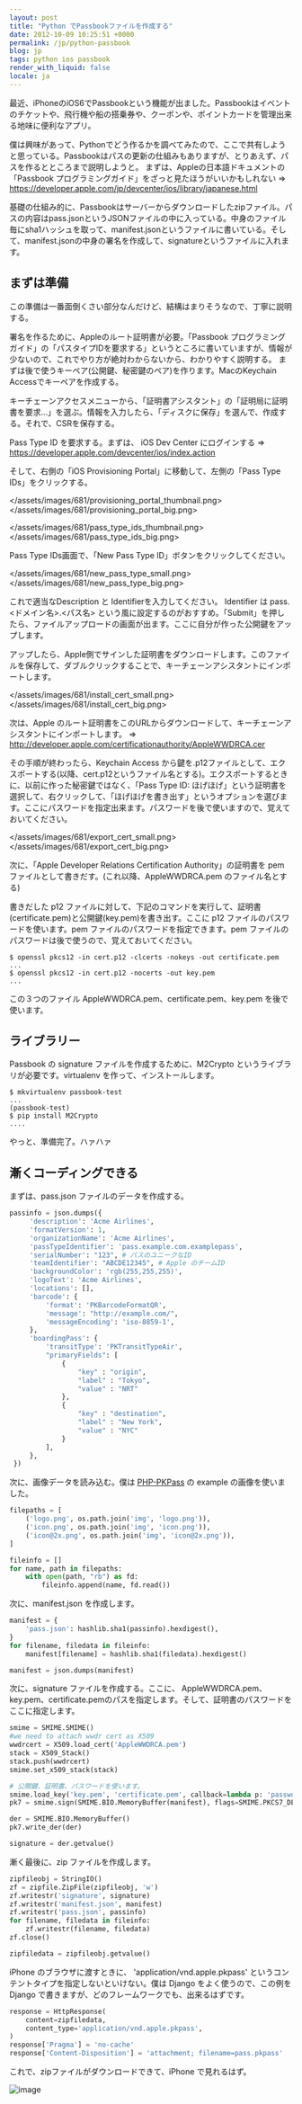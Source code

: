 ```yaml
---
layout: post
title: "Python でPassbookファイルを作成する"
date: 2012-10-09 10:25:51 +0000
permalink: /jp/python-passbook
blog: jp
tags: python ios passbook
render_with_liquid: false
locale: ja
---
```


最近、iPhoneのiOS6でPassbookという機能が出ました。Passbookはイベントのチケットや、飛行機や船の搭乗券や、クーポンや、ポイントカードを管理出来る地味に便利なアプリ。

僕は興味があって、Pythonでどう作るかを調べてみたので、ここで共有しようと思っている。Passbookはパスの更新の仕組みもありますが、とりあえず、パスを作るとところまで説明しようと。
まずは、Appleの日本語ドキュメントの「Passbook プログラミングガイド」をざっと見たほうがいいかもしれない =\>
<https://developer.apple.com/jp/devcenter/ios/library/japanese.html>

基礎の仕組み的に、Passbookはサーバーからダウンロードしたzipファイル。パスの内容はpass.jsonというJSONファイルの中に入っている。中身のファイル毎にsha1ハッシュを取って、manifest.jsonというファイルに書いている。そして、manifest.jsonの中身の署名を作成して、signatureというファイルに入れます。

## まずは準備

この準備は一番面倒くさい部分なんだけど、結構はまりそうなので、丁寧に説明する。

署名を作るために、Appleのルート証明書が必要。「Passbook
プログラミングガイド」の「パスタイプIDを要求する」というところに書いていますが、情報が少ないので、これでやり方が絶対わからないから、わかりやすく説明する。
まずは後で使うキーペア(公開鍵、秘密鍵のペア)を作ります。MacのKeychain Accessでキーペアを作成する。

キーチェーンアクセスメニューから、「証明書アシスタント」の「証明局に証明書を要求...」を選ぶ。情報を入力したら、「ディスクに保存」を選んで、作成する。それで、CSRを保存する。

Pass Type ID を要求する。まずは、 iOS Dev Center にログインする =\>
<https://developer.apple.com/devcenter/ios/index.action>

そして、右側の「iOS Provisioning Portal」に移動して、左側の「Pass Type IDs」をクリックする。

<div class="lightbox">

</assets/images/681/provisioning_portal_thumbnail.png>
</assets/images/681/provisioning_portal_big.png>

</div>

<div class="lightbox">

</assets/images/681/pass_type_ids_thumbnail.png>
</assets/images/681/pass_type_ids_big.png>

</div>

Pass Type IDs画面で、「New Pass Type ID」ボタンをクリックしてください。

<div class="lightbox">

</assets/images/681/new_pass_type_small.png>
</assets/images/681/new_pass_type_big.png>

</div>

これで適当なDescription と Identifierを入力してください。 Identifier は
pass.\<ドメイン名\>.\<パス名\>
という風に設定するのがおすすめ。「Submit」を押したら、ファイルアップロードの画面が出ます。ここに自分が作った公開鍵をアップします。

アップしたら、Apple側でサインした証明書をダウンロードします。このファイルを保存して、ダブルクリックすることで、キーチェーンアシスタントにインポートします。

<div class="lightbox">

</assets/images/681/install_cert_small.png>
</assets/images/681/install_cert_big.png>

</div>

次は、Apple のルート証明書をこのURLからダウンロードして、キーチェーンアシスタントにインポートします。 =\>
<http://developer.apple.com/certificationauthority/AppleWWDRCA.cer>

その手順が終わったら、Keychain Access
から鍵を.p12ファイルとして、エクスポートする(以降、cert.p12というファイル名とする)。エクスポートするときに、以前に作った秘密鍵ではなく、「Pass
Type ID:
ほげほげ」という証明書を選択して、右クリックして、「ほげほげを書き出す」というオプションを選びます。ここにパスワードを指定出来ます。パスワードを後で使いますので、覚えておいてください。

<div class="lightbox">

</assets/images/681/export_cert_small.png>
</assets/images/681/export_cert_big.png>

</div>

次に、「Apple Developer Relations Certification Authority」の証明書を pem
ファイルとして書きだす。(これ以降、AppleWWDRCA.pem のファイル名とする)

書きだした p12
ファイルに対して、下記のコマンドを実行して、証明書(certificate.pem)と公開鍵(key.pem)を書き出す。ここに
p12 ファイルのパスワードを使います。pem ファイルのパスワードを指定できます。pem
ファイルのパスワードは後で使うので、覚えておいてください。

```text
$ openssl pkcs12 -in cert.p12 -clcerts -nokeys -out certificate.pem
...
$ openssl pkcs12 -in cert.p12 -nocerts -out key.pem
...
```

この３つのファイル AppleWWDRCA.pem、certificate.pem、key.pem を後で使います。

## ライブラリー

Passbook の signature ファイルを作成するために、M2Crypto というライブラリが必要です。virtualenv
を作って、インストールします。

```text
$ mkvirtualenv passbook-test
...
(passbook-test)
$ pip install M2Crypto
....
```

やっと、準備完了。ハァハァ

## 漸くコーディングできる

まずは、pass.json ファイルのデータを作成する。

```python
passinfo = json.dumps({
     'description': 'Acme Airlines',
     'formatVersion': 1,
     'organizationName': 'Acme Airlines',
     'passTypeIdentifier': 'pass.example.com.examplepass',
     'serialNumber': "123", # パスのユニークなID
     'teamIdentifier': "ABCDE12345", # Apple のチームID
     'backgroundColor': 'rgb(255,255,255)',
     'logoText': 'Acme Airlines',
     'locations': [],
     'barcode': {
         'format': 'PKBarcodeFormatQR',
         'message': "http://example.com/",
         'messageEncoding': 'iso-8859-1',
     },
     'boardingPass': {
         'transitType': 'PKTransitTypeAir',
         "primaryFields": [
             {
                 "key" : "origin",
                 "label" : "Tokyo",
                 "value" : "NRT"
             },
             {
                 "key" : "destination",
                 "label" : "New York",
                 "value" : "NYC"
             }
         ],
     },
 })
```

次に、画像データを読み込む。僕は
[PHP-PKPass](https://github.com/tschoffelen/PHP-PKPass/tree/master/images)
の example の画像を使いました。

```python
filepaths = [
    ('logo.png', os.path.join('img', 'logo.png')),
    ('icon.png', os.path.join('img', 'icon.png')),
    ('icon@2x.png', os.path.join('img', 'icon@2x.png')),
]

fileinfo = []
for name, path in filepaths:
    with open(path, "rb") as fd:
        fileinfo.append(name, fd.read())
```

次に、manifest.json を作成します。

```python
manifest = {
    'pass.json': hashlib.sha1(passinfo).hexdigest(),
}
for filename, filedata in fileinfo:
    manifest[filename] = hashlib.sha1(filedata).hexdigest()

manifest = json.dumps(manifest)
```

次に、signature ファイルを作成する。ここに、
AppleWWDRCA.pem、key.pem、certificate.pemのパスを指定します。そして、証明書のパスワードをここに指定します。

```python
smime = SMIME.SMIME()
#we need to attach wwdr cert as X509
wwdrcert = X509.load_cert('AppleWWDRCA.pem')
stack = X509_Stack()
stack.push(wwdrcert)
smime.set_x509_stack(stack)

# 公開鍵、証明書、パスワードを使います。
smime.load_key('key.pem', 'certificate.pem', callback=lambda p: 'password')
pk7 = smime.sign(SMIME.BIO.MemoryBuffer(manifest), flags=SMIME.PKCS7_DETACHED | SMIME.PKCS7_BINARY)

der = SMIME.BIO.MemoryBuffer()
pk7.write_der(der)

signature = der.getvalue()
```

漸く最後に、zip ファイルを作成します。

```python
zipfileobj = StringIO()
zf = zipfile.ZipFile(zipfileobj, 'w')
zf.writestr('signature', signature)
zf.writestr('manifest.json', manifest)
zf.writestr('pass.json', passinfo)
for filename, filedata in fileinfo:
    zf.writestr(filename, filedata)
zf.close()

zipfiledata = zipfileobj.getvalue()
```

iPhone のブラウザに渡すときに、 'application/vnd.apple.pkpass'
というコンテントタイプを指定しないといけない。僕は
Django をよく使うので、この例を Django で書きますが、どのフレームワークでも、出来るはずです。

```python
response = HttpResponse(
    content=zipfiledata,
    content_type='application/vnd.apple.pkpass',
)
response['Pragma'] = 'no-cache'
response['Content-Disposition'] = 'attachment; filename=pass.pkpass'
```

これで、zipファイルがダウンロードできて、iPhone で見れるはず。

![image](/assets/images/681/passbook_big.png)

